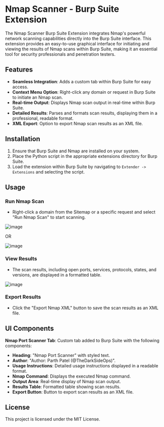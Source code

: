 # Nmap Scanner - Burp Suite Extension

The Nmap Scanner Burp Suite Extension integrates Nmap's powerful network scanning capabilities directly into the Burp Suite interface. This extension provides an easy-to-use graphical interface for initiating and viewing the results of Nmap scans within Burp Suite, making it an essential tool for security professionals and penetration testers.

## Features

- **Seamless Integration**: Adds a custom tab within Burp Suite for easy access.
- **Context Menu Option**: Right-click any domain or request in Burp Suite to initiate an Nmap scan.
- **Real-time Output**: Displays Nmap scan output in real-time within Burp Suite.
- **Detailed Results**: Parses and formats scan results, displaying them in a professional, readable format.
- **XML Export**: Option to export Nmap scan results as an XML file.

## Installation

1. Ensure that Burp Suite and Nmap are installed on your system.
2. Place the Python script in the appropriate extensions directory for Burp Suite.
3. Load the extension within Burp Suite by navigating to `Extender -> Extensions` and selecting the script.

## Usage

### Run Nmap Scan
- Right-click a domain from the Sitemap or a specific request and select "Run Nmap Scan" to start scanning.

![image](https://github.com/TheDarkSideOps/Nmap-Scanner---Burp-Suite-Extension/assets/128429716/f4c58cea-cc85-4b5d-93b4-f6a2d87da087)

OR

![image](https://github.com/TheDarkSideOps/Nmap-Scanner---Burp-Suite-Extension/assets/128429716/409a2111-3908-4611-8a78-b04eac345c8a)


### View Results
- The scan results, including open ports, services, protocols, states, and versions, are displayed in a formatted table.

![image](https://github.com/TheDarkSideOps/Nmap-Scanner---Burp-Suite-Extension/assets/128429716/bc6902ab-101e-49ec-9399-0ffdc9984747)


### Export Results
- Click the "Export Nmap XML" button to save the scan results as an XML file.

## UI Components

**Nmap Port Scanner Tab**: Custom tab added to Burp Suite with the following components:

- **Heading**: "Nmap Port Scanner" with styled text.
- **Author**: "Author: Parth Patel (@TheDarkSideOps)".
- **Usage Instructions**: Detailed usage instructions displayed in a readable format.
- **Nmap Command**: Displays the executed Nmap command.
- **Output Area**: Real-time display of Nmap scan output.
- **Results Table**: Formatted table showing scan results.
- **Export Button**: Button to export scan results as an XML file.

## License

This project is licensed under the MIT License.

